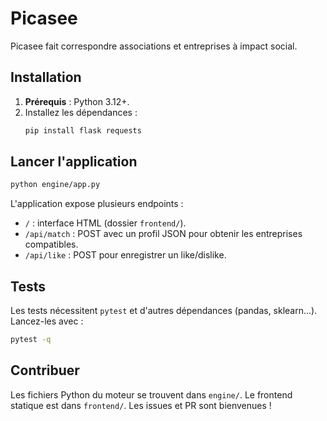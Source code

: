 # Picasee

Picasee fait correspondre associations et entreprises à impact social.

## Installation

1. **Prérequis** : Python 3.12+.
2. Installez les dépendances :
   ```bash
   pip install flask requests
   ```

## Lancer l'application

```bash
python engine/app.py
```

L'application expose plusieurs endpoints :
- `/` : interface HTML (dossier `frontend/`).
- `/api/match` : POST avec un profil JSON pour obtenir les entreprises compatibles.
- `/api/like` : POST pour enregistrer un like/dislike.

## Tests

Les tests nécessitent `pytest` et d'autres dépendances (pandas, sklearn...).
Lancez-les avec :
```bash
pytest -q
```

## Contribuer

Les fichiers Python du moteur se trouvent dans `engine/`.
Le frontend statique est dans `frontend/`.
Les issues et PR sont bienvenues !
